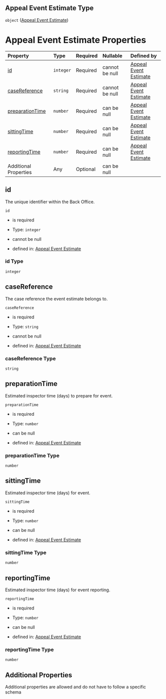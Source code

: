 ## Appeal Event Estimate Type

`object` ([Appeal Event Estimate](appeal-event-estimate.md))

# Appeal Event Estimate Properties

| Property                            | Type      | Required | Nullable       | Defined by                                                                                                                                   |
| :---------------------------------- | :-------- | :------- | :------------- | :------------------------------------------------------------------------------------------------------------------------------------------- |
| [id](#id)                           | `integer` | Required | cannot be null | [Appeal Event Estimate](appeal-event-estimate-properties-id.md "appeal-event-estimate.schema.json#/properties/id")                           |
| [caseReference](#casereference)     | `string`  | Required | cannot be null | [Appeal Event Estimate](appeal-event-estimate-properties-casereference.md "appeal-event-estimate.schema.json#/properties/caseReference")     |
| [preparationTime](#preparationtime) | `number`  | Required | can be null    | [Appeal Event Estimate](appeal-event-estimate-properties-preparationtime.md "appeal-event-estimate.schema.json#/properties/preparationTime") |
| [sittingTime](#sittingtime)         | `number`  | Required | can be null    | [Appeal Event Estimate](appeal-event-estimate-properties-sittingtime.md "appeal-event-estimate.schema.json#/properties/sittingTime")         |
| [reportingTime](#reportingtime)     | `number`  | Required | can be null    | [Appeal Event Estimate](appeal-event-estimate-properties-reportingtime.md "appeal-event-estimate.schema.json#/properties/reportingTime")     |
| Additional Properties               | Any       | Optional | can be null    |                                                                                                                                              |

## id

The unique identifier within the Back Office.

`id`

* is required

* Type: `integer`

* cannot be null

* defined in: [Appeal Event Estimate](appeal-event-estimate-properties-id.md "appeal-event-estimate.schema.json#/properties/id")

### id Type

`integer`

## caseReference

The case reference the event estimate belongs to.

`caseReference`

* is required

* Type: `string`

* cannot be null

* defined in: [Appeal Event Estimate](appeal-event-estimate-properties-casereference.md "appeal-event-estimate.schema.json#/properties/caseReference")

### caseReference Type

`string`

## preparationTime

Estimated inspector time (days) to prepare for event.

`preparationTime`

* is required

* Type: `number`

* can be null

* defined in: [Appeal Event Estimate](appeal-event-estimate-properties-preparationtime.md "appeal-event-estimate.schema.json#/properties/preparationTime")

### preparationTime Type

`number`

## sittingTime

Estimated inspector time (days) for event.

`sittingTime`

* is required

* Type: `number`

* can be null

* defined in: [Appeal Event Estimate](appeal-event-estimate-properties-sittingtime.md "appeal-event-estimate.schema.json#/properties/sittingTime")

### sittingTime Type

`number`

## reportingTime

Estimated inspector time (days) for event reporting.

`reportingTime`

* is required

* Type: `number`

* can be null

* defined in: [Appeal Event Estimate](appeal-event-estimate-properties-reportingtime.md "appeal-event-estimate.schema.json#/properties/reportingTime")

### reportingTime Type

`number`

## Additional Properties

Additional properties are allowed and do not have to follow a specific schema
